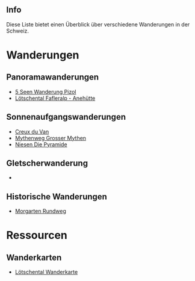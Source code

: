 ## Info
Diese Liste bietet einen Überblick über verschiedene Wanderungen in der Schweiz.


# Wanderungen

## Panoramawanderungen
- [5 Seen Wanderung Pizol](Wanderungen/5-Seen-Wanderung_Pizol/5-Seen-Wanderung_Pizol.md)
- [Lötschental Fafleralp - Anehütte]()

## Sonnenaufgangswanderungen
- [Creux du Van](Wanderungen/Creux_du_Van/Creux_du_Van.md)
- [Mythenweg Grosser Mythen](Wanderungen/Mythenweg/Mythenweg-Grosser_Mythen.md)
- [Niesen Die Pyramide](Wanderungen/Niesen%20-%20Die%20Pyramide/Niesen-Die_Pyramide.md)

## Gletscherwanderung
- 

## Historische Wanderungen
- [Morgarten Rundweg](Wanderungen/Morgarten/Morgarten_Rundweg.md)


# Ressourcen

## Wanderkarten
-  [Lötschental Wanderkarte](https://regio.outdooractive.com/oar-loetschental/de/touren/#caml=8hk,1azdxn,7oefag,0,0&cat=Wanderung&filter=r-fullyTranslatedLangus-,r-openState-,sb-sortedBy-0&zc=12,7.8384,46.41119)